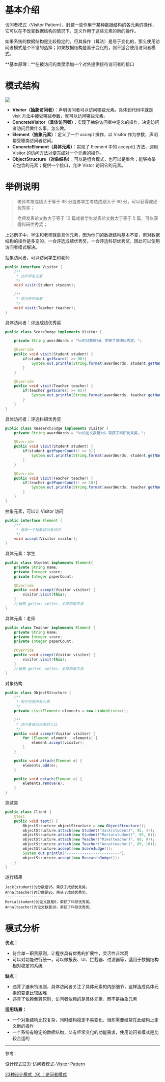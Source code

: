 # 基本介绍

访问者模式（Visitor Pattern），封装一些作用于某种数据结构的各元素的操作，它可以在不改变数据结构的情况下，定义作用于这些元素的新的操作。

如果系统的数据结构是比较稳定的，但其操作（算法）是易于变化的，那么使用访问者模式是个不错的选择；如果数据结构是易于变化的，则不适合使用访问者模式。

**基本原理：**在被访问的类里添加一个对外提供接待访问者的接口

# 模式结构

![](https://gitee.com/songjilong/FigureBed/raw/master/img/20200426232350.png)

- **Visitor（抽象访问者）**：声明访问者可以访问哪些元素。具体到代码中就是 visit 方法中接受哪些参数，就可以访问哪些元素。
- **ConcreteVisitor（具体访问者）**：实现了抽象访问者中定义的操作，决定访问者访问后做什么事，怎么做。
- **Element（抽象元素）**：定义了一个 accept 操作，以 Visitor 作为参数，声明接受哪类访问者访问。
- **ConcreteElement（具体元素）**：实现了 Element 中的 accept() 方法，调用 Visitor 的访问方法以便完成对一个元素的操作。
- **ObjectStructure（对象结构）**：可以是组合模式，也可以是集合；能够枚举它包含的元素；提供一个接口，允许 Vistor 访问它的元素。

# 举例说明

> 老师考核成绩大于等于 85 分或者学生考核成绩大于 90 分，可以获得成绩优秀奖；
>
> 老师发表论文数大于等于 10 篇或者学生发表论文数大于等于 5 篇，可以获得科研优秀奖；

上述例子中，学生和老师就是具体元素，因为他们的数据结构基本不变，但对数据结构的操作是多变的，一会评选成绩优秀奖，一会评选科研优秀奖，因此可以使用访问者模式解决。

抽象访问者，可以访问学生和老师

```java
public interface Visitor {
    /**
     * 访问学生元素
     */
    void visit(Student student);

    /**
     * 访问老师元素
     */
    void visit(Teacher teacher);
}
```

具体访问者：评选成绩优秀奖

```java
public class ScoreJudge implements Visitor {

    private String awardWords = "%s的分数是%d，荣获了成绩优秀奖。";

    @Override
    public void visit(Student student) {
        if(student.getScore() >= 90){
            System.out.println(String.format(awardWords, student.getName(), student.getScore()));
        }
    }

    @Override
    public void visit(Teacher teacher) {
        if(teacher.getScore() >= 85){
            System.out.println(String.format(awardWords, teacher.getName(), teacher.getScore()));
        }
    }
}
```

具体访问者：评选科研优秀奖

```java
public class ResearchJudge implements Visitor {
    private String awardWords = "%s的论文数是%d，荣获了科研优秀奖。";

    @Override
    public void visit(Student student) {
        if(student.getPaperCount() >= 5){
            System.out.println(String.format(awardWords, student.getName(), student.getPaperCount()));
        }
    }

    @Override
    public void visit(Teacher teacher) {
        if(teacher.getPaperCount() >= 10){
            System.out.println(String.format(awardWords, teacher.getName(), teacher.getPaperCount()));
        }
    }
}
```

抽象元素，可以让 Visitor 访问

```java
public interface Element {
    /**
     * 接收一个抽象访问者访问
     */
    void accept(Visitor visitor);
}
```

具体元素：学生

```java
public class Student implements Element{
    private String name;
    private Integer score;
    private Integer paperCount;

    @Override
    public void accept(Visitor visitor) {
        visitor.visit(this);
    }
    //省略 getter、setter、全参构造方法
}
```

具体元素：老师

```java
public class Teacher implements Element {
    private String name;
    private Integer score;
    private Integer paperCount;

    @Override
    public void accept(Visitor visitor) {
        visitor.visit(this);
    }
    //省略 getter、setter、全参构造方法
}
```

对象结构

```java
public class ObjectStructure {
    /**
     * 用于存放所有元素
     */
    private List<Element> elements = new LinkedList<>();

    /**
     * 访问者访问元素的入口
     */
    public void accept(Visitor visitor) {
        for (Element element : elements) {
            element.accept(visitor);
        }
    }

    public void attach(Element e) {
        elements.add(e);
    }

    public void detach(Element e) {
        elements.remove(e);
    }
}
```

测试类

```java
public class Client {
    @Test
    public void test() {
        ObjectStructure objectStructure = new ObjectStructure();
        objectStructure.attach(new Student("Jack(student)", 95, 4));
        objectStructure.attach(new Student("Maria(student)", 85, 6));
        objectStructure.attach(new Teacher("Mike(teacher)", 80, 9));
        objectStructure.attach(new Teacher("Anna(teacher)", 85, 10));
        objectStructure.accept(new ScoreJudge());
        System.out.println("------------------------");
        objectStructure.accept(new ResearchJudge());
    }
}
```

运行结果

```
Jack(student)的分数是95，荣获了成绩优秀奖。
Anna(teacher)的分数是85，荣获了成绩优秀奖。
---------------------
Maria(student)的论文数是6，荣获了科研优秀奖。
Anna(teacher)的论文数是10，荣获了科研优秀奖。
```

# 模式分析

**优点：**

- 符合单一职责原则，让程序具有优秀的扩展性，灵活性非常高
- 可以对功能进行统一，可以做报表、UI、拦截器、过滤器等，适用于数据结构相对稳定的系统

**缺点：**

- 违背了迪米特法则，具体访问者关注了具体元素的内部细节，这样造成具体元素的变更比较困难
- 违背了依赖倒转原则，访问者依赖的是具体元素，而不是抽象元素

**适用场景：**

- 一个对象结构比较复杂，同时结构稳定不易变化，但却需要经常在此结构上定义新的操作
- 一个系统有稳定的数据结构，又有经常变化的功能需求，使用访问者模式是比较合适的

----

参考：

[设计模式[23]-访问者模式-Visitor Pattern](https://www.jianshu.com/p/cd17bae4e949)

[23种设计模式（9）：访问者模式](https://blog.csdn.net/zhengzhb/article/details/7489639)